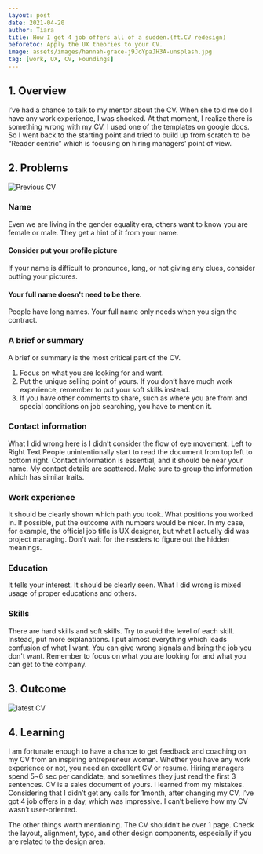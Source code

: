 ```yaml
---
layout: post
date: 2021-04-20
author: Tiara
title: How I get 4 job offers all of a sudden.(ft.CV redesign)
beforetoc: Apply the UX theories to your CV.
image: assets/images/hannah-grace-j9JoYpaJH3A-unsplash.jpg
tag: [work, UX, CV, Foundings]
---
```


## 1. Overview
I’ve had a chance to talk to my mentor about the CV. When she told me do I have any work experience, I was shocked. At that moment, I realize there is something wrong with my CV. I used one of the templates on google docs. So I went back to the starting point and tried to build up from scratch to be “Reader centric” which is focusing on hiring managers’ point of view. 

## 2. Problems
![Previous CV](/assets/images/TiaraShinCVbefore.jpg)
### Name
Even we are living in the gender equality era, others want to know you are female or male. They get a hint of it from your name. 
#### Consider put your profile picture
If your name is difficult to pronounce, long, or not giving any clues, consider putting your pictures. 
#### Your full name doesn't need to be there.
People have long names. Your full name only needs when you sign the contract.

### A brief or summary
A brief or summary is the most critical part of the CV. 
1. Focus on what you are looking for and want. 
2. Put the unique selling point of yours. 
If you don’t have much work experience, remember to put your soft skills instead.
3. If you have other comments to share, such as where you are from and special conditions on job searching, you have to mention it.

### Contact information
What I did wrong here is I didn’t consider the flow of eye movement. Left to Right Text People unintentionally start to read the document from top left to bottom right. Contact information is essential, and it should be near your name. My contact details are scattered. Make sure to group the information which has similar traits.  

### Work experience 
It should be clearly shown which path you took. What positions you worked in. If possible, put the outcome with numbers would be nicer. In my case, for example, the official job title is UX designer, but what I actually did was project managing. Don't wait for the readers to figure out the hidden meanings.

### Education
It tells your interest. It should be clearly seen. What I did wrong is mixed usage of proper educations and others. 

### Skills
There are hard skills and soft skills. Try to avoid the level of each skill. Instead, put more explanations. I put almost everything which leads confusion of what I want. You can give wrong signals and bring the job you don't want. Remember to focus on what you are looking for and what you can get to the company.


## 3. Outcome
![latest CV](/assets/images/TiaraShinCVafter.jpg)


## 4. Learning
I am fortunate enough to have a chance to get feedback and coaching on my CV from an inspiring entrepreneur woman. 
Whether you have any work experience or not, you need an excellent CV or resume.
Hiring managers spend 5~6 sec per candidate, and sometimes they just read the first 3 sentences. CV is a sales document of yours. I learned from my mistakes. Considering that I didn’t get any calls for 1month, after changing my CV, I’ve got 4 job offers in a day, which was impressive. I can’t believe how my CV wasn’t user-oriented. 

The other things worth mentioning.
The CV shouldn’t be over 1 page. Check the layout, alignment, typo, and other design components, especially if you are related to the design area.

